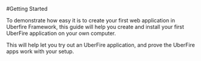 #Getting Started

To demonstrate how easy it is to create your first web application in Uberfire Framework, this guide will help you create and install your first UberFire application on your own computer.

This will help let you try out an UberFire application, and prove the UberFire apps work with your setup.

